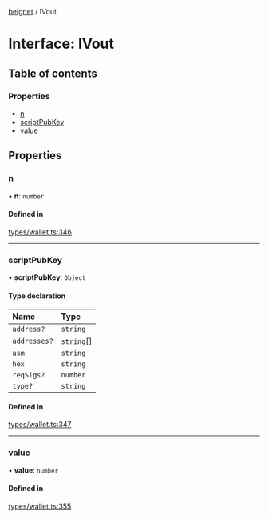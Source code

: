 [beignet](../README.md) / IVout

# Interface: IVout

## Table of contents

### Properties

- [n](IVout.md#n)
- [scriptPubKey](IVout.md#scriptpubkey)
- [value](IVout.md#value)

## Properties

### n

• **n**: `number`

#### Defined in

[types/wallet.ts:346](https://github.com/synonymdev/beignet/blob/583604f/src/types/wallet.ts#L346)

___

### scriptPubKey

• **scriptPubKey**: `Object`

#### Type declaration

| Name | Type |
| :------ | :------ |
| `address?` | `string` |
| `addresses?` | `string`[] |
| `asm` | `string` |
| `hex` | `string` |
| `reqSigs?` | `number` |
| `type?` | `string` |

#### Defined in

[types/wallet.ts:347](https://github.com/synonymdev/beignet/blob/583604f/src/types/wallet.ts#L347)

___

### value

• **value**: `number`

#### Defined in

[types/wallet.ts:355](https://github.com/synonymdev/beignet/blob/583604f/src/types/wallet.ts#L355)
